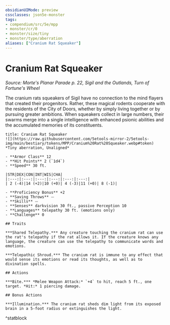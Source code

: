 ```yaml
---
obsidianUIMode: preview
cssclasses: json5e-monster
tags:
- compendium/src/5e/mpp
- monster/cr/0
- monster/size/tiny
- monster/type/aberration
aliases: ["Cranium Rat Squeaker"]
---
```

# Cranium Rat Squeaker
*Source: Morte's Planar Parade p. 22, Sigil and the Outlands, Turn of Fortune's Wheel*  

The cranium rats squeakers of Sigil have no connection to the mind flayers that created their progenitors. Rather, these magical rodents cooperate with the residents of the City of Doors, whether by simply living together or by pursuing greater ambitions. When squeakers collect in large numbers, their swarms merge into a single intelligence with enhanced psionic abilities and the accumulated memories of its constituents.

```ad-statblock
title: Cranium Rat Squeaker
![](https://raw.githubusercontent.com/5etools-mirror-2/5etools-img/main/bestiary/tokens/MPP/Cranium%20Rat%20Squeaker.webp#token)
*Tiny aberration, Unaligned*

- **Armor Class** 12
- **Hit Points** 2 (`1d4`)
- **Speed** 30 ft.

|STR|DEX|CON|INT|WIS|CHA|
|:---:|:---:|:---:|:---:|:---:|:---:|
| 2 (-4)|14 (+2)|10 (+0)| 4 (-3)|11 (+0)| 8 (-1)|

- **Proficiency Bonus** +2
- **Saving Throws** ⏤
- **Skills** ⏤
- **Senses** darkvision 30 ft., passive Perception 10
- **Languages** telepathy 30 ft. (emotions only)
- **Challenge** 0

## Traits

***Shared Telepathy.*** Any creature touching the cranium rat can use the rat's telepathy if the rat allows it. If the creature knows any language, the creature can use the telepathy to communicate words and emotions.

***Telepathic Shroud.*** The cranium rat is immune to any effect that would sense its emotions or read its thoughts, as well as to divination spells.

## Actions

***Bite.*** *Melee Weapon Attack:* `+4` to hit, reach 5 ft., one target. *Hit:* 1 piercing damage.

## Bonus Actions

***Illumination.*** The cranium rat sheds dim light from its exposed brain in a 5-foot radius or extinguishes the light.
```
^statblock